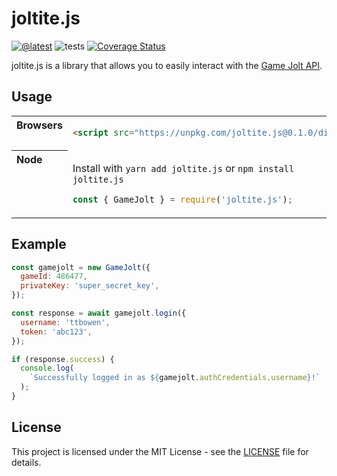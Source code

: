 # joltite.js

[![@latest](https://img.shields.io/npm/v/joltite.js.svg)](https://www.npmjs.com/package/joltite.js)
![tests](https://github.com/ttbowen/joltite.js/workflows/tests/badge.svg)
[![Coverage Status](https://coveralls.io/repos/github/ttbowen/joltite.js/badge.svg?branch=master)](https://coveralls.io/github/ttbowen/joltite.js?branch=master)


joltite.js is a library that allows you to easily interact with the [Game Jolt API](https://gamejolt.com/game-api).

## Usage

<table>
<tbody valign=top align=left>
<tr><th>
Browsers
</th><td width=100%>
        
```html
<script src="https://unpkg.com/joltite.js@0.1.0/dist/joltite.min.js"></script>
```

</td></tr>
<tr><th>
Node
</th><td>

Install with <code>yarn add joltite.js</code> or <code>npm install joltite.js</code>

```js
const { GameJolt } = require('joltite.js');
```

</td></tr>
</tbody>
</table>

## Example

```js
const gamejolt = new GameJolt({
  gameId: 486477,
  privateKey: 'super_secret_key',
});

const response = await gamejolt.login({
  username: 'ttbowen',
  token: 'abc123',
});

if (response.success) {
  console.log(
    `Successfully logged in as ${gamejolt.authCredentials.username}!`
  );
}
```

## License

This project is licensed under the MIT License - see the [LICENSE](LICENSE) file for details.